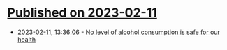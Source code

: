 # [Published on 2023-02-11](index.md)

* [2023-02-11, 13:36:06](https://news.ycombinator.com/item?id=34752193) - [No level of alcohol consumption is safe for our health](https://www.who.int/europe/news/item/04-01-2023-no-level-of-alcohol-consumption-is-safe-for-our-health)
